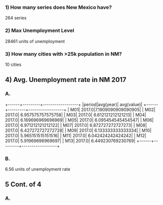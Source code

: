 ### 1) How many series does New Mexico have?

264 series

### 2) Max Unemployment Level

28461 units of unemployment

### 3) How many cities with >25k population in NM?

10 cities

## 4) Avg. Unemployment rate in NM 2017 

### A.

+------+---------+------------------+
|period|avg(year)|        avg(value)|
+------+---------+------------------+
|   M01|   2017.0|7.1909090909090905|
|   M02|   2017.0| 6.957575757575758|
|   M03|   2017.0| 6.612121212121213|
|   M04|   2017.0| 6.169696969696969|
|   M05|   2017.0| 6.095454545454547|
|   M06|   2017.0| 6.971212121212122|
|   M07|   2017.0| 6.872727272727273|
|   M08|   2017.0| 6.427272727272728|
|   M09|   2017.0| 6.133333333333334|
|   M10|   2017.0| 5.965151515151516|
|   M11|   2017.0| 6.042424242424242|
|   M12|   2017.0|  5.91969696969697|
|   M13|   2017.0| 6.449230769230769|
+------+---------+------------------+

### B.

6.56 units of unemployment rate

## 5 Cont. of 4

### A. 